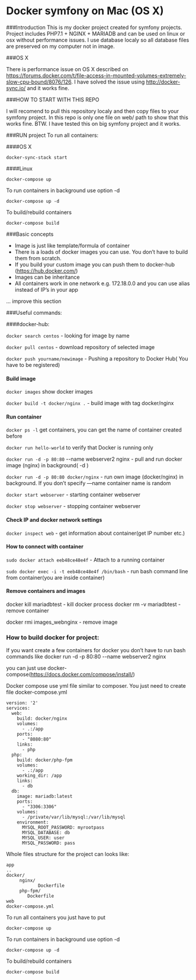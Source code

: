 # Docker symfony on Mac (OS X)

###Introduction
This is my docker project created for symfony projects. 
Project includes PHP7.1 + NGINX + MARIADB and can be used on linux or osx without performance issues.
I use database localy so all database files are preserved on my computer not in image.

###OS X

There is performance issue on OS X described on https://forums.docker.com/t/file-access-in-mounted-volumes-extremely-slow-cpu-bound/8076/126.
I have solved the issue using http://docker-sync.io/ and it works fine.

###HOW TO START WITH THIS REPO

I will recomend to pull this repository localy and then copy files to your symfony project.
In this repo is only one file on web/ path to show that this works fine.
BTW. I have tested this on big symfony project and it works.

###RUN project
To run all containers:

####OS X

```docker-sync-stack start```

####Linux

```docker-compose up```

To run containers in background use option -d

```docker-compose up -d```

To build/rebuild containers

```docker-compose build```

###Basic concepts
* Image is just like template/formula of container 
* There is a loads of docker images you can use. You don’t have to build them from scratch.
* If you build your custom image you can push them to docker-hub (https://hub.docker.com/)
* Images can be inheritance
* All containers work in one network e.g. 172.18.0.0 and you can use alias instead of IP’s in your app

... improve this section

###Useful commands:

####docker-hub:

`docker search centos` - looking for image by name

`docker pull centos` - download repository of selected image

`docker push yourname/newimage` - Pushing a repository to Docker Hub( You have to be registered)

#### Build image

`docker images` 		show docker images

`docker build -t docker/nginx .` - build image with tag docker/nginx

#### Run container

`docker ps -l` 	get containers, you can get the name of container created before

`docker run hello-world`	to verify that Docker is running only

`docker run -d -p 80:80` --name webserver2 nginx 	- pull and run docker image (nginx) in background( -d )

`docker run -d -p 80:80 docker/nginx` - run own image (docker/nginx) in background. If you don’t specify —name container name is random

`docker start webserver`	- starting container webserver

`docker stop webserver`	- stopping container webserver

#### Check IP and docker network settings

`docker inspect web` - get information about container(get IP number etc.)

#### How to connect with container

`sudo docker attach eeb48ce48e4f` - Attach to a running container

`sudo docker exec -i -t eeb48ce48e4f /bin/bash` - run bash command line from container(you are inside container)

#### Remove containers and images

docker kill mariadbtest - kill docker process
docker rm -v mariadbtest - remove container

docker rmi images_webnginx - remove image

### How to build docker for project:

If you want create a few containers for docker you don’t have to run bash commands like docker run -d -p 80:80 --name webserver2 nginx

you can just use docker-compose(https://docs.docker.com/compose/install/)

Docker compose use yml file similar to composer. You just need to create file docker-compose.yml

```
version: '2'
services:
  web:
    build: docker/nginx
    volumes: 
      - .:/app
    ports: 
      - "8080:80"
    links:
      - php
  php:
    build: docker/php-fpm
    volumes:
      - .:/app
    working_dir: /app
    links:
      - db
  db:
    image: mariadb:latest
    ports:
      - "3306:3306"
    volumes:
      - /private/var/lib/mysql:/var/lib/mysql
    environment:
      MYSQL_ROOT_PASSWORD: myrootpass
      MYSQL_DATABASE: db
      MYSQL_USER: user
      MYSQL_PASSWORD: pass
```
Whole files structure for the project can looks like:
```
app
..
docker/
   	 nginx/
       	 	Dockerfile
	 php-fpm/
		Dockerfile
web
docker-compose.yml

```

To run all containers you just have to put

```docker-compose up```

To run containers in background use option -d

```docker-compose up -d```

To build/rebuild containers

```docker-compose build```
